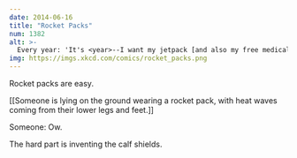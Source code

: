 ```yaml
---
date: 2014-06-16
title: "Rocket Packs"
num: 1382
alt: >-
  Every year: 'It's <year>--I want my jetpack [and also my free medical care covering all my jetpack-related injuries]!'
img: https://imgs.xkcd.com/comics/rocket_packs.png
---
```

Rocket packs are easy.

[[Someone is lying on the ground wearing a rocket pack, with heat waves coming from their lower legs and feet.]]

Someone: Ow.

The hard part is inventing the calf shields.

